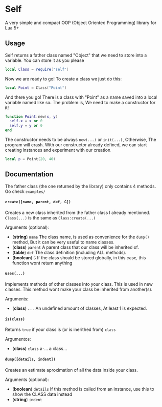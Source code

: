 # Self

A very simple and compact OOP (Object Oriented Programming) library for Lua 5+

## Usage

Self returns a father class named "Object" that we need to store into a variable. You can store it as you please

```lua
local Class = require("self")
```

Now we are ready to go! To create a class we just do this:

```lua
local Point = Class("Point")
```

And there you go! There is a class with "Point" as a name saved into a local variable named like so.
The problem is, We need to make a constructor for it!

```lua
function Point:new(x, y)
  self.x = x or 0
  self.y = y or 0
end
```

The constructor needs to be always `new(...)` or `init(...)`, Otherwise, The program will crash. 
With our constructor already defined, we can start creating instances and experiment with our creation.

```lua
local p = Point(20, 40)
```

## Documentation

The father class (the one returned by the library) only contains 4 methods. Go check `examples/`

#### `create([name, parent, def, G])`

Creates a new class inherited from the father class I already mentioned. `Class(...)` is the same as `Class:create(...)`

Arguments (optional):

 - (__string__)  `name`   The class name, is used as convenience for the `dump()` method, But it can be very useful to name classes.
 - (__class__)   `parent` A parent class that our class will be inherited of.
 - (__table__)   `def`    The class definition (including ALL methods).
 - (__boolean__) `G`      If the class should be stored globally, in this case, this function wont return anything

#### `uses(...)`

Implements methods of other classes into your class. This is used in new classes. This method wont make your class be inherited from another(s).

Arguments:

 - (__class__) `...` An undefined amount of classes, At least 1 is expected.

#### `is(class)`

Returns `true` if your class is (or is inerithed from) `class`

Argumentos:

 - (__class__) `class` a-... a class...

#### `dump([details, indent])`

Creates an estimate aproximation of all the data inside your class.

Arguments (optional):

 - (__boolean__) `details` If this method is called from an instance, use this to show the CLASS data instead
 - (__string__)  `indent`

